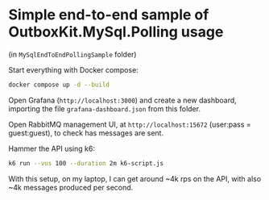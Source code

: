 # Simple end-to-end sample of OutboxKit.MySql.Polling usage

(in `MySqlEndToEndPollingSample` folder)

Start everything with Docker compose:

```sh
docker compose up -d --build
```

Open Grafana (`http://localhost:3000`) and create a new dashboard, importing the file `grafana-dashboard.json` from this folder.

Open RabbitMQ management UI, at `http://localhost:15672` (user:pass = guest:guest), to check has messages are sent.

Hammer the API using k6:
    
```sh
k6 run --vus 100 --duration 2m k6-script.js
```

With this setup, on my laptop, I can get around ~4k rps on the API, with also ~4k messages produced per second.